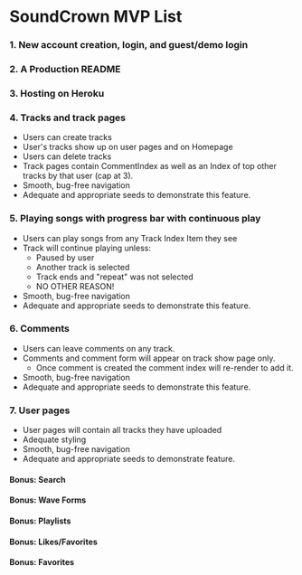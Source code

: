 # SoundCrown MVP List

### 1. New account creation, login, and guest/demo login

### 2. A Production README

### 3. Hosting on Heroku

### 4. Tracks and track pages
  * Users can create tracks
  * User's tracks show up on user pages and on Homepage
  * Users can delete tracks
  * Track pages contain CommentIndex as well as an Index of top other tracks by that user (cap at 3).
  * Smooth, bug-free navigation
  * Adequate and appropriate seeds to demonstrate this feature.

### 5. Playing songs with progress bar with continuous play
  * Users can play songs from any Track Index Item they see
  * Track will continue playing unless:
    * Paused by user
    * Another track is selected
    * Track ends and "repeat" was not selected
    * NO OTHER REASON!
  * Smooth, bug-free navigation
  * Adequate and appropriate seeds to demonstrate this feature.

### 6. Comments
  * Users can leave comments on any track.
  * Comments and comment form will appear on track show page only.
    * Once comment is created the comment index will re-render to add it.
  * Smooth, bug-free navigation
  * Adequate and appropriate seeds to demonstrate this feature.

### 7. User pages
  * User pages will contain all tracks they have uploaded
  * Adequate styling
  * Smooth, bug-free navigation
  * Adequate and appropriate seeds to demonstrate feature.

#### Bonus: Search
#### Bonus: Wave Forms
#### Bonus: Playlists
#### Bonus: Likes/Favorites
#### Bonus: Favorites
